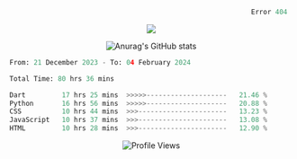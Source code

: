 ```python
                                                            Error 404   :(
```

<p align="center">
  <a href="https://skillicons.dev">
    <img src="https://skillicons.dev/icons?i=py,ts,rust,java" />
  </a>
</p>

<p align="center">
  <img alt="Anurag's GitHub stats" src="https://github-readme-stats.vercel.app/api?username=Kernel-rb&show_icons=true&theme=tokyonight">
</p>



<!--START_SECTION:waka-->

```python
From: 21 December 2023 - To: 04 February 2024

Total Time: 80 hrs 36 mins

Dart         17 hrs 25 mins  >>>>>--------------------   21.46 %
Python       16 hrs 56 mins  >>>>>--------------------   20.88 %
CSS          10 hrs 44 mins  >>>----------------------   13.23 %
JavaScript   10 hrs 37 mins  >>>----------------------   13.08 %
HTML         10 hrs 28 mins  >>>----------------------   12.90 %
```

<!--END_SECTION:waka-->


<div align="center">
  <img src="https://komarev.com/ghpvc/?username=Kernel-rb&label=PROFILE+VIEWS" alt="Profile Views">
</div>
